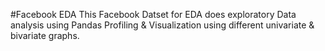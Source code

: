 #Facebook EDA
This Facebook Datset for EDA does exploratory Data analysis using Pandas Profiling & Visualization using different univariate & bivariate graphs.
